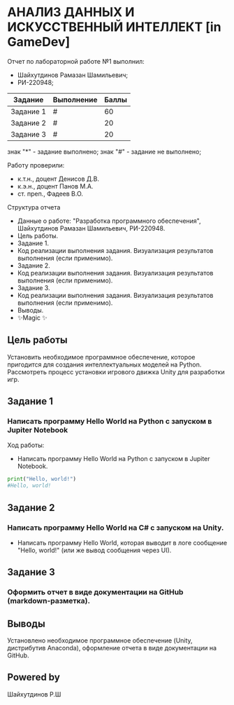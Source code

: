 # АНАЛИЗ ДАННЫХ И ИСКУССТВЕННЫЙ ИНТЕЛЛЕКТ [in GameDev]
Отчет по лабораторной работе №1 выполнил:
- Шайхутдинов Рамазан Шамильевич;
- РИ-220948;

| Задание | Выполнение | Баллы |
| --- | --- | --- |
| Задание 1 | # | 60 |
| Задание 2 | # | 20 |
| Задание 3 | # | 20 |

знак "*" - задание выполнено; знак "#" - задание не выполнено;

Работу проверили:
- к.т.н., доцент Денисов Д.В.
- к.э.н., доцент Панов М.А.
- ст. преп., Фадеев В.О.



Структура отчета

- Данные о работе: "Разработка программного обеспечения", Шайхутдинов Рамазан Шамильевич, РИ-220948.
- Цель работы.
- Задание 1.
- Код реализации выполнения задания. Визуализация результатов выполнения (если применимо).
- Задание 2.
- Код реализации выполнения задания. Визуализация результатов выполнения (если применимо).
- Задание 3.
- Код реализации выполнения задания. Визуализация результатов выполнения (если применимо).
- Выводы.
- ✨Magic ✨

## Цель работы
Установить необходимое программное обеспечение, которое пригодится для создания интеллектуальных моделей на Python. Рассмотреть процесс установки игрового движка Unity для разработки игр.

## Задание 1
### Написать программу Hello World на Python с запуском в Jupiter Notebook

Ход работы:
  - Написать программу Hello World на Python с запуском в Jupiter Notebook.
```python
print("Hello, world!")
#Hello, world!
```

## Задание 2
### Написать программу Hello World на C# с запуском на Unity. 

- Написать программу Hello World, которая выводит в логе сообщение "Hello, world!" (или же вывод сообщения через UI).

## Задание 3
### Оформить отчет в виде документации на GitHub (markdown-разметка).


## Выводы
Установлено необходимое программное обеспечение (Unity, дистрибутив Anaconda), оформление отчета в виде документации на GitHub.

## Powered by
Шайхутдинов Р.Ш

